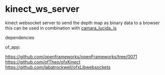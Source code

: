 kinect_ws_server
================

kinect websocket server to send the depth map as binary data to a browser
this can be used in combination with [camara_lucida_js](https://github.com/chparsons/camara_lucida_js) 

dependencies

of_app: 

https://github.com/openframeworks/openFrameworks/tree/0071
https://github.com/ofTheo/ofxKinect
https://github.com/labatrockwell/ofxLibwebsockets
